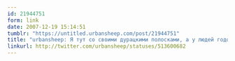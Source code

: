 ```yaml
---
id: 21944751
form: link
date: 2007-12-19 15:14:51
tumblr: "https://untitled.urbansheep.com/post/21944751"
title: "urbansheep: Я тут со своими дурацкими полосками, а у людей годовая премия горит! Ужас!"
linkurl: http://twitter.com/urbansheep/statuses/513600682
---
```


